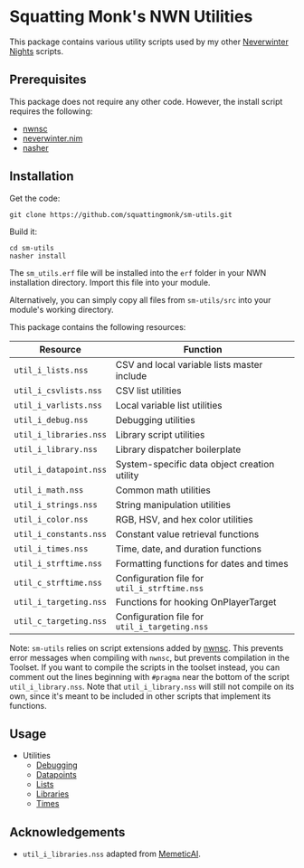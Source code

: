 # Squatting Monk's NWN Utilities
This package contains various utility scripts used by my other [Neverwinter
Nights](http://neverwinternights.info) scripts.

## Prerequisites
This package does not require any other code. However, the install script
requires the following:

- [nwnsc](https://gitlab.com/glorwinger/nwnsc)
- [neverwinter.nim](https://github.com/niv/neverwinter.nim)
- [nasher](https://github.com/squattingmonk/nasher)

## Installation
Get the code:
```
git clone https://github.com/squattingmonk/sm-utils.git
```

Build it:
```
cd sm-utils
nasher install
```

The `sm_utils.erf` file will be installed into the `erf` folder in your NWN
installation directory. Import this file into your module.

Alternatively, you can simply copy all files from `sm-utils/src` into your
module's working directory.

This package contains the following resources:

| Resource               | Function                                      |
| ---------------------- | --------------------------------------------- |
| `util_i_lists.nss`     | CSV and local variable lists master include   |
| `util_i_csvlists.nss`  | CSV list utilities                            |
| `util_i_varlists.nss`  | Local variable list utilities                 |
| `util_i_debug.nss`     | Debugging utilities                           |
| `util_i_libraries.nss` | Library script utilities                      |
| `util_i_library.nss`   | Library dispatcher boilerplate                |
| `util_i_datapoint.nss` | System-specific data object creation utility  |
| `util_i_math.nss`      | Common math utilities                         |
| `util_i_strings.nss`   | String manipulation utilities                 |
| `util_i_color.nss`     | RGB, HSV, and hex color utilities             |
| `util_i_constants.nss` | Constant value retrieval functions            |
| `util_i_times.nss`     | Time, date, and duration functions            |
| `util_i_strftime.nss`  | Formatting functions for dates and times      |
| `util_c_strftime.nss`  | Configuration file for `util_i_strftime.nss`  |
| `util_i_targeting.nss` | Functions for hooking OnPlayerTarget          |
| `util_c_targeting.nss` | Configuration file for `util_i_targeting.nss` |


Note: `sm-utils` relies on script extensions added by
[nwnsc](https://github.com/nwneetools/nwnsc). This prevents error messages when
compiling with `nwnsc`, but prevents compilation in the Toolset. If you want to
compile the scripts in the toolset instead, you can comment out the lines
beginning with `#pragma` near the bottom of the script `util_i_library.nss`.
Note that `util_i_library.nss` will still not compile on its own, since it's
meant to be included in other scripts that implement its functions.

## Usage
- Utilities
  - [Debugging](docs/debugging.md)
  - [Datapoints](docs/datapoints.md)
  - [Lists](docs/lists.md)
  - [Libraries](docs/libraries.md)
  - [Times](docs/times.md)

## Acknowledgements
- `util_i_libraries.nss` adapted from
  [MemeticAI](https://sourceforge.net/projects/memeticai/).
